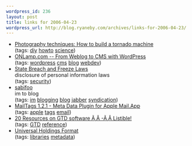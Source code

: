 ```yaml
--- 
wordpress_id: 236
layout: post
title: links for 2006-04-23
wordpress_url: http://blog.ryaneby.com/archives/links-for-2006-04-23/
---
```

<ul class="delicious">
	<li>
		<div class="delicious-link"><a href="http://www.weather-photography.com/techniques.php?cat=miscellaneous&page=tornado_machine">Photography techniques: How to build a tornado machine</a></div>
		<div class="delicious-tags">(tags: <a href="http://del.icio.us/eby/diy">diy</a> <a href="http://del.icio.us/eby/howto">howto</a> <a href="http://del.icio.us/eby/science">science</a>)</div>
	</li>
	<li>
		<div class="delicious-link"><a href="http://www.onlamp.com/pub/a/onlamp/2006/04/20/from-weblog-to-cms.html">ONLamp.com -- From Weblog to CMS with WordPress</a></div>
		<div class="delicious-tags">(tags: <a href="http://del.icio.us/eby/wordpress">wordpress</a> <a href="http://del.icio.us/eby/cms">cms</a> <a href="http://del.icio.us/eby/blog">blog</a> <a href="http://del.icio.us/eby/webdev">webdev</a>)</div>
	</li>
	<li>
		<div class="delicious-link"><a href="http://www.pirg.org/consumer/credit/statelaws.htm">State Breach and Freeze Laws</a></div>
		<div class="delicious-extended">disclosure of personal information laws</div>
		<div class="delicious-tags">(tags: <a href="http://del.icio.us/eby/security">security</a>)</div>
	</li>
	<li>
		<div class="delicious-link"><a href="http://www.sabifoo.com/main">sabifoo</a></div>
		<div class="delicious-extended">im to blog</div>
		<div class="delicious-tags">(tags: <a href="http://del.icio.us/eby/im">im</a> <a href="http://del.icio.us/eby/blogging">blogging</a> <a href="http://del.icio.us/eby/blog">blog</a> <a href="http://del.icio.us/eby/jabber">jabber</a> <a href="http://del.icio.us/eby/syndication">syndication</a>)</div>
	</li>
	<li>
		<div class="delicious-link"><a href="http://www.indev.ca/MailTags.html">MailTags 1.2.1 - Meta Data Plugin for Apple Mail.App</a></div>
		<div class="delicious-tags">(tags: <a href="http://del.icio.us/eby/apple">apple</a> <a href="http://del.icio.us/eby/tags">tags</a> <a href="http://del.icio.us/eby/email">email</a>)</div>
	</li>
	<li>
		<div class="delicious-link"><a href="http://www.listible.com/list/gtd-software">20 Resources on GTD software Ã‚Â -Ã‚Â Listible!</a></div>
		<div class="delicious-tags">(tags: <a href="http://del.icio.us/eby/GTD">GTD</a> <a href="http://del.icio.us/eby/reference">reference</a>)</div>
	</li>
	<li>
		<div class="delicious-link"><a href="http://www.openly.com/uhf/about.html">Universal Holdings Format</a></div>
		<div class="delicious-tags">(tags: <a href="http://del.icio.us/eby/libraries">libraries</a> <a href="http://del.icio.us/eby/metadata">metadata</a>)</div>
	</li>
</ul>
